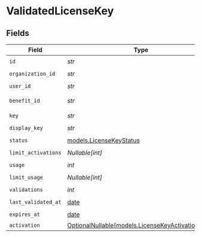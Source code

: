 # ValidatedLicenseKey


## Fields

| Field                                                                                      | Type                                                                                       | Required                                                                                   | Description                                                                                |
| ------------------------------------------------------------------------------------------ | ------------------------------------------------------------------------------------------ | ------------------------------------------------------------------------------------------ | ------------------------------------------------------------------------------------------ |
| `id`                                                                                       | *str*                                                                                      | :heavy_check_mark:                                                                         | N/A                                                                                        |
| `organization_id`                                                                          | *str*                                                                                      | :heavy_check_mark:                                                                         | N/A                                                                                        |
| `user_id`                                                                                  | *str*                                                                                      | :heavy_check_mark:                                                                         | N/A                                                                                        |
| `benefit_id`                                                                               | *str*                                                                                      | :heavy_check_mark:                                                                         | The benefit ID.                                                                            |
| `key`                                                                                      | *str*                                                                                      | :heavy_check_mark:                                                                         | N/A                                                                                        |
| `display_key`                                                                              | *str*                                                                                      | :heavy_check_mark:                                                                         | N/A                                                                                        |
| `status`                                                                                   | [models.LicenseKeyStatus](../models/licensekeystatus.md)                                   | :heavy_check_mark:                                                                         | N/A                                                                                        |
| `limit_activations`                                                                        | *Nullable[int]*                                                                            | :heavy_check_mark:                                                                         | N/A                                                                                        |
| `usage`                                                                                    | *int*                                                                                      | :heavy_check_mark:                                                                         | N/A                                                                                        |
| `limit_usage`                                                                              | *Nullable[int]*                                                                            | :heavy_check_mark:                                                                         | N/A                                                                                        |
| `validations`                                                                              | *int*                                                                                      | :heavy_check_mark:                                                                         | N/A                                                                                        |
| `last_validated_at`                                                                        | [date](https://docs.python.org/3/library/datetime.html#date-objects)                       | :heavy_check_mark:                                                                         | N/A                                                                                        |
| `expires_at`                                                                               | [date](https://docs.python.org/3/library/datetime.html#date-objects)                       | :heavy_check_mark:                                                                         | N/A                                                                                        |
| `activation`                                                                               | [OptionalNullable[models.LicenseKeyActivationBase]](../models/licensekeyactivationbase.md) | :heavy_minus_sign:                                                                         | N/A                                                                                        |